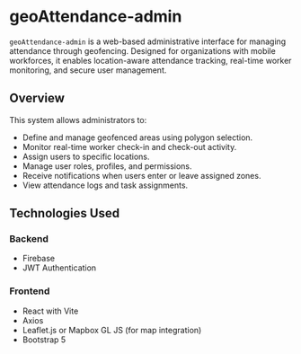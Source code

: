 # geoAttendance-admin

`geoAttendance-admin` is a web-based administrative interface for managing attendance through geofencing. Designed for organizations with mobile workforces, it enables location-aware attendance tracking, real-time worker monitoring, and secure user management.

## Overview

This system allows administrators to:

- Define and manage geofenced areas using polygon selection.
- Monitor real-time worker check-in and check-out activity.
- Assign users to specific locations.
- Manage user roles, profiles, and permissions.
- Receive notifications when users enter or leave assigned zones.
- View attendance logs and task assignments.

## Technologies Used

### Backend
- Firebase
- JWT Authentication

### Frontend
- React with Vite
- Axios
- Leaflet.js or Mapbox GL JS (for map integration)
- Bootstrap 5
